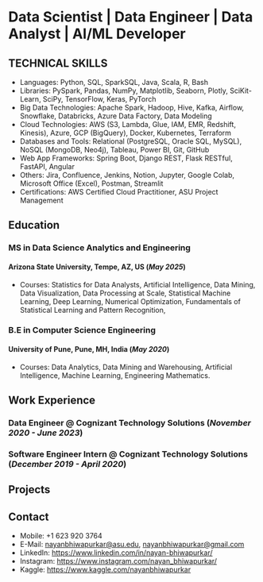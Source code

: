 # Data Scientist | Data Engineer | Data Analyst | AI/ML Developer 




## TECHNICAL SKILLS
- Languages: Python, SQL, SparkSQL, Java, Scala, R, Bash
- Libraries: PySpark, Pandas, NumPy, Matplotlib, Seaborn, Plotly, SciKit-Learn, SciPy, TensorFlow, Keras, PyTorch
- Big Data Technologies: Apache Spark, Hadoop, Hive, Kafka, Airflow, Snowflake, Databricks, Azure Data Factory, Data Modeling
- Cloud Technologies: AWS (S3, Lambda, Glue, IAM, EMR, Redshift, Kinesis), Azure, GCP (BigQuery), Docker, Kubernetes, Terraform
- Databases and Tools: Relational (PostgreSQL, Oracle SQL, MySQL), NoSQL (MongoDB, Neo4j), Tableau, Power BI, Git, GitHub
- Web App Frameworks: Spring Boot, Django REST, Flask RESTful, FastAPI, Angular
- Others: Jira, Confluence, Jenkins, Notion, Jupyter, Google Colab, Microsoft Office (Excel), Postman, Streamlit
- Certifications: AWS Certified Cloud Practitioner, ASU Project Management



## Education

### MS in Data Science Analytics and Engineering 
#### Arizona State University, Tempe, AZ, US (_May 2025_)
- Courses: Statistics for Data Analysts, Artificial Intelligence, Data Mining, Data Visualization, Data Processing at Scale, Statistical Machine Learning, Deep Learning, Numerical Optimization, Fundamentals of Statistical Learning and Pattern Recognition,

### B.E in Computer Science Engineering
#### University of Pune, Pune, MH, India (_May 2020_)
- Courses: Data Analytics, Data Mining and Warehousing, Artificial Intelligence, Machine Learning, Engineering Mathematics.




## Work Experience

### Data Engineer @ Cognizant Technology Solutions (_November 2020 - June 2023_)

### Software Engineer Intern @ Cognizant Technology Solutions (_December 2019 - April 2020_)





## Projects





## Contact

- Mobile: +1 623 920 3764
- E-Mail: nayanbhiwapurkar@asu.edu, nayanbhiwapurkar@gmail.com 
- LinkedIn: https://www.linkedin.com/in/nayan-bhiwapurkar/
- Instagram: https://www.instagram.com/nayan_bhiwapurkar/
- Kaggle: https://www.kaggle.com/nayanbhiwapurkar

